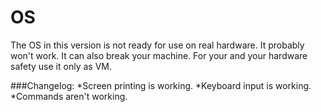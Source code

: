 # OS
The OS in this version is not ready for use on real hardware. It probably won't work. It can also break your machine.
For your and your hardware safety use it only as VM.

###Changelog:
*Screen printing is working.
*Keyboard input is working.
*Commands aren't working.
